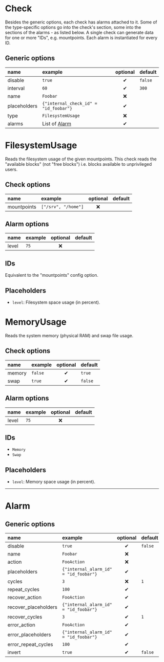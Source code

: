 # Check
Besides the generic options, each check has alarms attached to it.
Some of the type-specific options go into the check's section, some into the sections of the alarms - as listed below.
A single check can generate data for one or more "IDs", e.g. mountpoints. Each alarm is instantiated for every ID.

## Generic options
| name | example | optional | default |
|:---|:---|:---:|:---|
| disable | `true` | ✔ | `false` |
| interval | `60` | ✔ | `300` |
| name | `Foobar` | ❌ | |
| placeholders | `{"internal_check_id" = "id_foobar"}` | ✔ | |
| type | `FilesystemUsage` | ❌ | |
| alarms | List of [Alarm](#alarm) | ✔ | |

# FilesystemUsage
Reads the filesystem usage of the given mountpoints.
This check reads the "available blocks" (not "free blocks") i.e. blocks available to unprivileged users.

## Check options
| name | example | optional | default |
|:---|:---|:---:|:---|
| mountpoints | `["/srv", "/home"]` | ❌ | | |

## Alarm options
| name | example | optional | default |
|:---|:---|:---:|:---|
| level | `75` | ❌ | | |

## IDs
Equivalent to the "mountpoints" config option.

## Placeholders
- `level`: Filesystem space usage (in percent).

# MemoryUsage
Reads the system memory (physical RAM) and swap file usage.

## Check options
| name | example | optional | default |
|:---|:---|:---:|:---|
| memory | `false` | ✔ | `true` | |
| swap | `true` | ✔ | `false` | |

## Alarm options
| name | example | optional | default |
|:---|:---|:---:|:---|
| level | `75` | ❌ | | |

## IDs
- `Memory`
- `Swap`

## Placeholders
- `level`: Memory space usage (in percent).

---

# Alarm

## Generic options
| name | example | optional | default |
|:---|:---|:---:|:---|
| disable | `true` | ✔ | `false` |
| name | `Foobar` | ❌ | |
| action | `FooAction` | ❌ | |
| placeholders | `{"internal_alarm_id" = "id_foobar"}` | ✔ | |
| cycles | `3` | ❌ | `1` |
| repeat_cycles | `100` | ✔ | |
| recover_action | `FooAction` | ✔ | |
| recover_placeholders | `{"internal_alarm_id" = "id_foobar"}` | ✔ | |
| recover_cycles | `3` | ✔ | `1` |
| error_action | `FooAction` | ✔ | |
| error_placeholders | `{"internal_alarm_id" = "id_foobar"}` | ✔ | |
| error_repeat_cycles | `100` | ✔ | |
| invert | `true` | ✔ | `false` |
